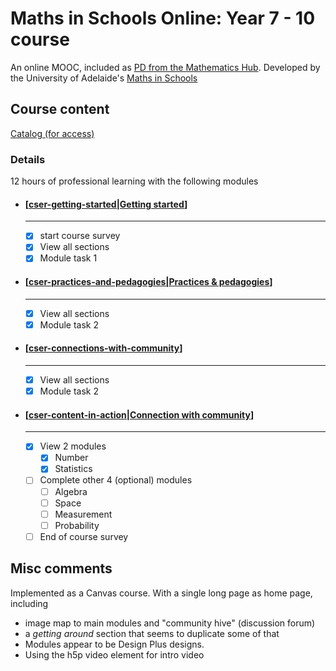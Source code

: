 # Maths in Schools Online: Year 7 - 10 course



An online MOOC, included as [PD from the Mathematics Hub](https://www.mathematicshub.edu.au/understanding-maths/professional-learning/maths-in-schools-professional-learning/). Developed by the University of Adelaide's [Maths in Schools](https://csermoocs.adelaide.edu.au/professional-learning/maths-in-schools)

## Course content

[Catalog (for access)](https://catalog.adelaide.edu.au/dashboard/in-progress)

### Details


12 hours of professional learning with the following modules

<div class="grid cards" markdown>

- #### [[cser-getting-started|Getting started]]

    ----

    - [x] start course survey 
    - [x] View all sections 
    - [x] Module task 1 

- #### [[cser-practices-and-pedagogies|Practices & pedagogies]] 

    ----

    - [x] View all sections 
    - [x] Module task 2  

- #### [[cser-connections-with-community]]

    ----

    - [X] View all sections 
    - [X] Module task 2  

- #### [[cser-content-in-action|Connection with community]] 

    ----

    - [x] View 2 modules
        - [x] Number 
        - [x] Statistics
    - [ ] Complete other 4 (optional) modules
        - [ ] Algebra
        - [ ] Space
        - [ ] Measurement
        - [ ] Probability
    - [ ] End of course survey

</div>



## Misc comments

Implemented as a Canvas course. With a single long page as home page, including

- image map to main modules and "community hive" (discussion forum)
- a _getting around_ section that seems to duplicate some of that
- Modules appear to be Design Plus designs.
- Using the h5p video element for intro video

[//begin]: # "Autogenerated link references for markdown compatibility"
[cser-getting-started|Getting started]: cser-mooc/cser-getting-started "CSER MiS - Getting started module"
[cser-practices-and-pedagogies|Practices & pedagogies]: cser-mooc/cser-practices-and-pedagogies "CSER Maths in Schools - Practices and pedagogies"
[cser-connections-with-community]: cser-connections-with-community "CSER Math Connections with Community"
[cser-content-in-action|Connection with community]: cser-mooc/cser-content-in-action "CSER Maths in Schools - Content in Action"
[//end]: # "Autogenerated link references"